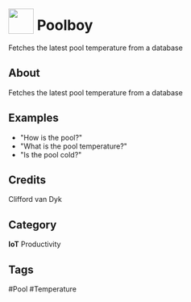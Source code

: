 # <img src="https://raw.githack.com/FortAwesome/Font-Awesome/master/svgs/solid/swimmer.svg" card_color="#5B6984" width="50" height="50" style="vertical-align:bottom"/> Poolboy
Fetches the latest pool temperature from a database

## About
Fetches the latest pool temperature from a database

## Examples
* "How is the pool?"
* "What is the pool temperature?"
* "Is the pool cold?"

## Credits
Clifford van Dyk

## Category
**IoT**
Productivity

## Tags
#Pool
#Temperature

